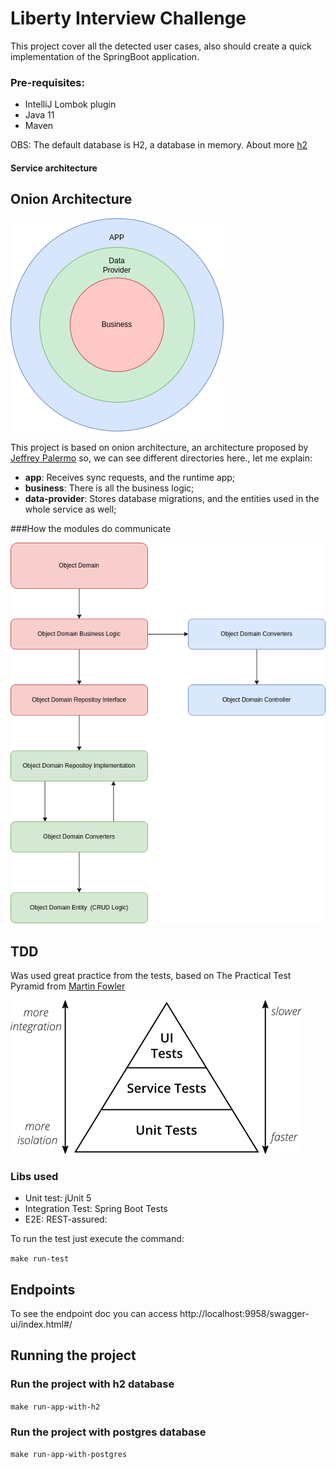 # Liberty Interview Challenge

This project cover all the detected user cases, also  should create a quick implementation of the SpringBoot application.

### Pre-requisites:
* IntelliJ Lombok plugin
* Java 11
* Maven

OBS: The default database is H2, a database in memory. About more [h2](https://www.baeldung.com/spring-boot-h2-database)

#### Service architecture

## Onion Architecture

![img.png](onion-arch.png) 

This project is based on onion architecture, an architecture proposed by [Jeffrey Palermo](https://jeffreypalermo.com/2008/07/the-onion-architecture-part-1/)
so, we can see different directories here., let me explain:

- **app**: Receives sync requests, and the runtime app;
- **business**: There is all the business logic;
- **data-provider**: Stores database migrations, and the entities used in the whole service as well;

###How the modules do communicate

![img.png](flow-onion-arch.png)

## TDD
Was used great practice from the tests, based on The Practical Test Pyramid from [Martin Fowler](https://martinfowler.com/articles/practical-test-pyramid.html)

![img.png](ptest.png)

### Libs used
- Unit test: jUnit 5 
- Integration Test: Spring Boot Tests
- E2E: REST-assured:

To run the test just execute the command:

`make run-test`

## Endpoints

To see the endpoint doc you can access
http://localhost:9958/swagger-ui/index.html#/

## Running the project

### Run the project with h2 database

`make run-app-with-h2`

### Run the project with postgres database

`make run-app-with-postgres`


